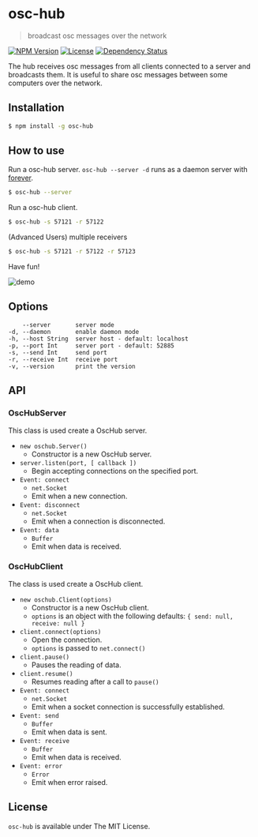 # osc-hub
> broadcast osc messages over the network

[![NPM Version](http://img.shields.io/npm/v/osc-hub.svg?style=flat)](https://www.npmjs.org/package/osc-hub)
[![License](http://img.shields.io/badge/license-MIT-brightgreen.svg?style=flat)](https://github.com/mohayonao/osc-hub)
[![Dependency Status](http://img.shields.io/david/mohayonao/osc-hub.svg?style=flat)](https://david-dm.org/mohayonao/osc-hub)

The hub receives osc messages from all clients connected to a server and broadcasts them.
It is useful to share osc messages between some computers over the network.

## Installation
```sh
$ npm install -g osc-hub
```

## How to use
Run a osc-hub server. `osc-hub --server -d` runs as a daemon server with [forever](https://github.com/nodejitsu/forever).

```sh
$ osc-hub --server
```

Run a osc-hub client.
```sh
$ osc-hub -s 57121 -r 57122
```

(Advanced Users) multiple receivers

```sh
$ osc-hub -s 57121 -r 57122 -r 57123
```

Have fun!

![demo](http://otononaru.appspot.com/cdn/osc-hub/demo.gif)

## Options
```  
    --server       server mode
-d, --daemon       enable daemon mode
-h, --host String  server host - default: localhost
-p, --port Int     server port - default: 52885
-s, --send Int     send port
-r, --receive Int  receive port
-v, --version      print the version
```

## API
### OscHubServer
This class is used create a OscHub server.

- `new oschub.Server()`
  - Constructor is a new OscHub server.
- `server.listen(port, [ callback ])`
  - Begin accepting connections on the specified port.
- `Event: connect`
  - `net.Socket`
  - Emit when a new connection.
- `Event: disconnect`
  - `net.Socket`
  - Emit when a connection is disconnected.
- `Event: data`
  - `Buffer`
  - Emit when data is received.

### OscHubClient
The class is used create a OscHub client.

- `new oschub.Client(options)`
  - Constructor is a new OscHub client.
  - `options` is an object with the following defaults: `{ send: null, receive: null }`
- `client.connect(options)`
  - Open the connection.
  - `options` is passed to `net.connect()`
- `client.pause()`
  - Pauses the reading of data.
- `client.resume()`
  - Resumes reading after a call to `pause()`
- `Event: connect`
  - `net.Socket`
  - Emit when a socket connection is successfully established.
- `Event: send`
  - `Buffer`
  - Emit when data is sent.
- `Event: receive`
  - `Buffer`
  - Emit when data is received.
- `Event: error`
  - `Error`
  - Emit when error raised.

## License

`osc-hub` is available under The MIT License.
